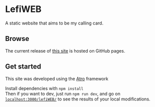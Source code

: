 # LefiWEB
A static website that aims to be my calling card.

## Browse
The current release of [this site](https://lflch.github.io/lefiWEB/) is hosted on GitHub pages.

## Get started
This site was developed using the [Atro](https://astro.build/) framework

Install dependencies with ```npm install``` <br> 
Then if you want to dev, just run ```npm run dev```, and go on [```localhost:3000/lefiWEB/```](http://localhost:3000/lefiWEB/) to see the results of your local modifications.